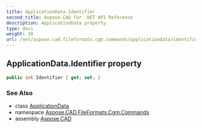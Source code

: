 ```yaml
---
title: ApplicationData.Identifier
second_title: Aspose.CAD for .NET API Reference
description: ApplicationData property. 
type: docs
weight: 30
url: /net/aspose.cad.fileformats.cgm.commands/applicationdata/identifier/
---
```

## ApplicationData.Identifier property

```csharp
public int Identifier { get; set; }
```

### See Also

* class [ApplicationData](../)
* namespace [Aspose.CAD.FileFormats.Cgm.Commands](../../applicationdata/)
* assembly [Aspose.CAD](../../../)


